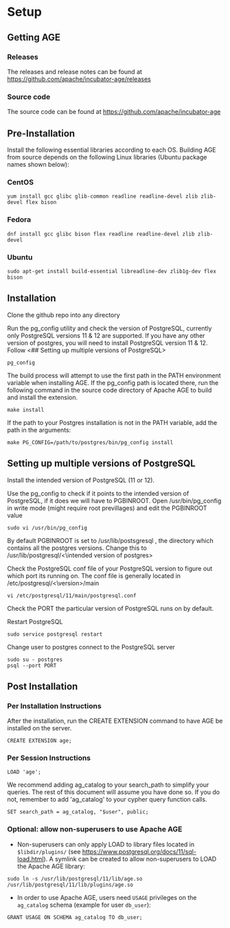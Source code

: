 # Setup

## Getting AGE

### Releases

The releases and release notes can be found at <https://github.com/apache/incubator-age/releases>

### Source code

The source code can be found at <https://github.com/apache/incubator-age>

## Pre-Installation

Install the following essential libraries according to each OS.
Building AGE from source depends on the following Linux libraries (Ubuntu package names shown below):

### CentOS

```console
yum install gcc glibc glib-common readline readline-devel zlib zlib-devel flex bison
```

### Fedora

```console
dnf install gcc glibc bison flex readline readline-devel zlib zlib-devel
```

### Ubuntu

```console
sudo apt-get install build-essential libreadline-dev zlib1g-dev flex bison
```

## Installation

Clone the github repo into any directory

Run the pg_config utility and check the version of PostgreSQL, currently only PostgreSQL versions 11 & 12 are supported. If you have any other version of postgres, you will need to install PostgreSQL version 11 & 12. Follow <## Setting up multiple versions of PostgreSQL>
```console
pg_config
```

The build process will attempt to use the first path in the PATH environment variable when installing AGE. If the pg_config path is located there, run the following command in the source code directory of Apache AGE to build and install the extension.

```console
make install
```

If the path to your Postgres installation is not in the PATH variable, add the path in the arguments:

```console
make PG_CONFIG=/path/to/postgres/bin/pg_config install
```

## Setting up multiple versions of PostgreSQL

Install the intended version of PostgreSQL (11 or 12).

Use the pg_config to check if it points to the intended version of PostgreSQL, if it does we will have to PGBINROOT. Open /usr/bin/pg_config in write mode (might require root previllages) and edit the PGBINROOT value

```console
sudo vi /usr/bin/pg_config
```

By default PGBINROOT is set to /usr/lib/postsgresql , the directory which contains all the postgres versions. Change this to /usr/lib/postgresql/<\intended version of postgres>

Check the PostgreSQL conf file of your PostgreSQL version to figure out which port its running on. 
The conf file is generally located in /etc/postgresql/<\version>/main

```console
vi /etc/postgresql/11/main/postgresql.conf
```

Check the PORT the particular version of PostgreSQL runs on by default.

Restart PostgreSQL 

```console
sudo service postgresql restart
```
Change user to postgres connect to the PostgreSQL server

```console
sudo su - postgres
psql --port PORT
```

## Post Installation

### Per Installation Instructions

After the installation, run the CREATE EXTENSION command to have AGE be installed on the server.

```postgresql
CREATE EXTENSION age;
```

### Per Session Instructions

```postgresql
LOAD 'age';
```

We recommend adding ag_catalog to your search_path to simplify your queries. The rest of this document will assume you have done so. If you do not, remember to add 'ag_catalog' to your cypher query function calls.

```postgresql
SET search_path = ag_catalog, "$user", public;
```

### Optional: allow non-superusers to use Apache AGE

* Non-superusers can only apply LOAD to library files located in `$libdir/plugins/` (see <https://www.postgresql.org/docs/11/sql-load.html>). A symlink can be created to allow non-superusers to LOAD the Apache AGE library:

```console
sudo ln -s /usr/lib/postgresql/11/lib/age.so /usr/lib/postgresql/11/lib/plugins/age.so
```

* In order to use Apache AGE, users need `USAGE` privileges on the `ag_catalog` schema (example for user `db_user`):

```postgresql
GRANT USAGE ON SCHEMA ag_catalog TO db_user;
```
